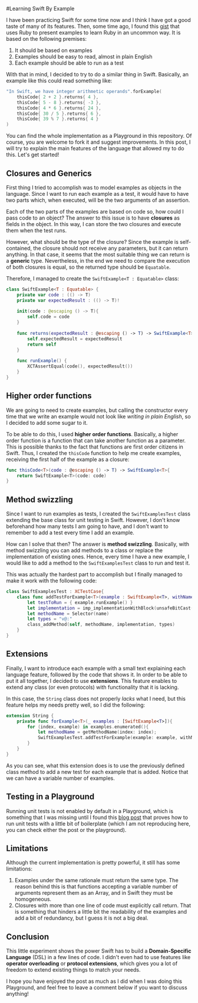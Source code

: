 #Learning Swift By Example

I have been practicing Swift for some time now and I think I have got a good taste of many of its features. Then, some time ago, I found this [gist][1] that uses Ruby to present examples to learn Ruby in an uncommon way. It is based on the following premises:

1. It should be based on examples
2. Examples should be easy to read, almost in plain English
3. Each example should be able to run as a test

With that in mind, I decided to try to do a similar thing in Swift. Basically, an example like this could read something like:

```swift
"In Swift, we have integer arithmetic operands".forExample(
    thisCode{ 2 + 2 }.returns{ 4 },
    thisCode{ 5 - 8 }.returns{ -3 },
    thisCode{ 4 * 6 }.returns{ 24 },
    thisCode{ 30 / 5 }.returns{ 6 },
    thisCode{ 39 % 7 }.returns{ 4 }
)
```

You can find the whole implementation as a Playground in this repository. Of course, you are welcome to fork it and suggest improvements. In this post, I will try to explain the main features of the language that allowed my to do this. Let's get started!

## Closures and Generics

First thing I tried to accomplish was to model examples as objects in the language. Since I want to run each example as a test, it would have to have two parts which, when executed, will be the two arguments of an assertion.

Each of the two parts of the examples are based on code so, how could I pass code to an object? The answer to this issue is to have **closures** as fields in the object. In this way, I can store the two closures and execute them when the test runs.

However, what should be the type of the closure? Since the example is self-contained, the closure should not receive any parameters, but it can return anything. In that case, it seems that the most suitable thing we can return is a **generic** type. Nevertheless, in the end we need to compare the execution of both closures is equal, so the returned type should be `Equatable`.

Therefore, I managed to create the `SwiftExample<T : Equatable>` class:

```swift
class SwiftExample<T : Equatable> {
    private var code : (() -> T)
    private var expectedResult : (() -> T)!
    
    init(code : @escaping () -> T){
        self.code = code
    }
    
    func returns(expectedResult : @escaping () -> T) -> SwiftExample<T>{
        self.expectedResult = expectedResult
        return self
    }
    
    func runExample() {
        XCTAssertEqual(code(), expectedResult())
    }
}
```

## Higher order functions

We are going to need to create examples, but calling the constructor every time that we write an example would not look like *writing in plain English*, so I decided to add some sugar to it.

To be able to do this, I used **higher order functions**. Basically, a higher order function is a function that can take another function as a parameter. This is possible thanks to the fact that functions are first order citizens in Swift. Thus, I created the `thisCode` function to help me create examples, receiving the first half of the example as a closure:

```swift
func thisCode<T>(code : @escaping () -> T) -> SwiftExample<T>{
    return SwiftExample<T>(code: code)
}
```

## Method swizzling

Since I want to run examples as tests, I created the `SwiftExamplesTest` class extending the base class for unit testing in Swift. However, I don't know beforehand how many tests I am going to have, and I don't want to remember to add a test every time I add an example.

How can I solve that then? The answer is **method swizzling**. Basically, with method swizzling you can add methods to a class or replace the implementation of existing ones. Hence, every time I have a new example, I would like to add a method to the `SwiftExamplesTest` class to run and test it.

This was actually the hardest part to accomplish but I finally managed to make it work with the following code:

```swift
class SwiftExamplesTest : XCTestCase{
    class func addTestForExample<T>(example : SwiftExample<T>, withName name : String){
        let testToRun = { example.runExample() }
        let implementation = imp_implementationWithBlock(unsafeBitCast(testToRun as @convention(block) () -> (), to: AnyObject.self))
        let methodName = Selector(name)
        let types = "v@:"
        class_addMethod(self, methodName, implementation, types)
    }
}
```

## Extensions

Finally, I want to introduce each example with a small text explaining each language feature, followed by the code that shows it. In order to be able to put it all together, I decided to use **extensions**. This feature enables to extend any class (or even protocols) with functionality that it is lacking.

In this case, the `String` class does not properly *lacks* what I need, but this feature helps my needs pretty well, so I did the following:

```swift
extension String {
	private func forExample<T>(_ examples : [SwiftExample<T>]){
        for (index, example) in examples.enumerated(){
            let methodName = getMethodName(index: index);
            SwiftExamplesTest.addTestForExample(example: example, withName: methodName)
        }
    }
}
```

As you can see, what this extension does is to use the previously defined class method to add a new test for each example that is added. Notice that we can have a variable number of examples.

## Testing in a Playground

Running unit tests is not enabled by default in a Playground, which is something that I was missing until I found this [blog post][2] that proves how to run unit tests with a little bit of boilerplate (which I am not reproducing here, you can check either the post or the playground).

## Limitations

Although the current implementation is pretty powerful, it still has some limitations:

1. Examples under the same rationale must return the same type. The reason behind this is that functions accepting a variable number of arguments represent them as an Array, and in Swift they must be homogeneous.
2. Closures with more than one line of code must explicitly call return. That is something that hinders a little bit the readability of the examples and add a bit of redundancy, but I guess it is not a big deal.

## Conclusion

This little experiment shows the power Swift has to build a **Domain-Specific Language** (DSL) in a few lines of code. I didn't even had to use features like **operator overloading** or **protocol extensions**, which gives you a lot of freedom to extend existing things to match your needs.

I hope you have enjoyed the post as much as I did when I was doing this Playground, and feel free to leave a comment below if you want to discuss anything!

 [1]: https://gist.github.com/raul/544948
 [2]: http://initwithstyle.net/2015/11/tdd-in-swift-playgrounds/
 [3]: https://github.com/truizlop/LearningSwiftByExample
 [4]: #
 [5]: #
 [6]: #
 [7]: #
 [8]: #
 [9]: #
 [10]: #